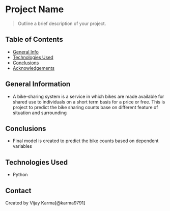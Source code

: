 # Project Name
> Outline a brief description of your project.


## Table of Contents
* [General Info](#general-information)
* [Technologies Used](#technologies-used)
* [Conclusions](#conclusions)
* [Acknowledgements](#acknowledgements)

<!-- You can include any other section that is pertinent to your problem -->

## General Information
- A bike-sharing system is a service in which bikes are made available for shared use to individuals on a short term basis for a price or free.
This is project to predict the bike sharing counts base on different feature of situation and surrounding

<!-- You don't have to answer all the questions - just the ones relevant to your project. -->

## Conclusions
- Final model is created to predict the bike counts based on dependent variables

<!-- You don't have to answer all the questions - just the ones relevant to your project. -->


## Technologies Used
- Python




## Contact
Created by Vijay Karma[@karma9791] 